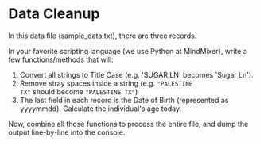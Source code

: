 Data Cleanup
============

In this data file (sample_data.txt), there are three records.

In your favorite scripting language (we use Python at MindMixer), write a few functions/methods that will:

1. Convert all strings to Title Case (e.g. 'SUGAR LN' becomes 'Sugar Ln').
2. Remove stray spaces inside a string (e.g.
        ``"PALESTINE                                         TX"``
should become
       ``"PALESTINE TX"``)
3. The last field in each record is the Date of Birth (represented as yyyymmdd). Calculate the individual's age today.

Now, combine all those functions to process the entire file, and dump the output line-by-line into the console.
